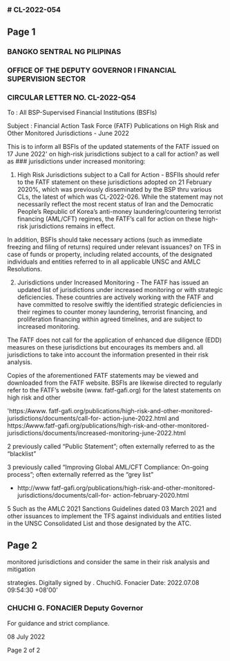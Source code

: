 ### # CL-2022-054

## Page 1

### BANGKO SENTRAL NG PILIPINAS

### OFFICE OF THE DEPUTY GOVERNOR I FINANCIAL SUPERVISION SECTOR

### CIRCULAR LETTER NO. CL-2022-Q54

To : All BSP-Supervised Financial Institutions (BSFIs)

Subject : Financial Action Task Force (FATF) Publications on High Risk and Other Monitored Jurisdictions - June 2022

This is to inform all BSFls of the updated statements of the FATF issued on 17 June 2022' on high-risk jurisdictions subject to a call for action? as well as ### jurisdictions under increased monitoring:

1. High Risk Jurisdictions subject to a Call for Action - BSFlIs should refer to the FATF statement on these jurisdictions adopted on 21 February 2020%, which was previously disseminated by the BSP thru various CLs, the latest of which was CL-2022-026. While the statement may not necessarily reflect the most recent status of Iran and the Democratic People’s Republic of Korea’s anti-money laundering/countering terrorist financing (AML/CFT) regimes, the FATF’s call for action on these high-risk jurisdictions remains in effect.

In addition, BSFIs should take necessary actions (such as immediate freezing and filing of returns) required under relevant issuances? on TFS in case of funds or property, including related accounts, of the designated individuals and entities referred to in all applicable UNSC and AMLC Resolutions.

2. Jurisdictions under Increased Monitoring - The FATF has issued an updated list of jurisdictions under increased monitoring or with strategic deficiencies. These countries are actively working with the FATF and have committed to resolve swiftly the identified strategic deficiencies in their regimes to counter money laundering, terrorist financing, and proliferation financing within agreed timelines, and are subject to increased monitoring.

The FATF does not call for the application of enhanced due diligence (EDD) measures on these jurisdictions but encourages its members and. all jurisdictions to take into account the information presented in their risk analysis.

Copies of the aforementioned FATF statements may be viewed and downloaded from the FATF website. BSFls are likewise directed to regularly refer to the FATF’s website (www. fatf-gafi.org) for the latest statements on high risk and other

'https:/Awww. fatf-gafi.org/publications/high-risk-and-other-monitored-jurisdictions/documents/call-for- action-june-2022.html and https:/Awww.fatf-gafi.org/publications/high-risk-and-other-monitored- jurisdictions/documents/increased-monitoring-june-2022.html

2 previously called “Public Statement”; often externally referred to as the “blacklist”

3 previously called “Improving Global AML/CFT Compliance: On-going process”; often externally referred as the “grey list”

* http://www fatf-gafi.org/publications/high-risk-and-other-monitored-jurisdictions/documents/call-for- action-february-2020.html

5 Such as the AMLC 2021 Sanctions Guidelines dated 03 March 2021 and other issuances to implement the TFS against individuals and entities listed in the UNSC Consolidated List and those designated by the ATC.

## Page 2

monitored jurisdictions and consider the same in their risk analysis and mitigation

strategies. Digitally signed by . ChuchiG. Fonacier Date: 2022.07.08 09:54:30 +08'00'

### CHUCHI G. FONACIER Deputy Governor

For guidance and strict compliance.

08 July 2022

Page 2 of 2 